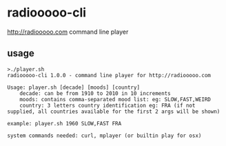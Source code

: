 radiooooo-cli
=============

http://radiooooo.com command line player

usage
-----
```
>./player.sh
radiooooo-cli 1.0.0 - command line player for http://radiooooo.com

Usage: player.sh [decade] [moods] [country]
    decade: can be from 1910 to 2010 in 10 increments
    moods: contains comma-separated mood list: eg: SLOW,FAST,WEIRD
    country: 3 letters country identification eg: FRA (if not supplied, all countries available for the first 2 args will be shown)

example: player.sh 1960 SLOW,FAST FRA

system commands needed: curl, mplayer (or builtin play for osx)
```
